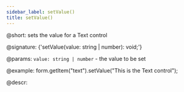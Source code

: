 ```yaml
---
sidebar_label: setValue()
title: setValue()
---          
```


@short: sets the value for a Text control

@signature: {'setValue(value: string | number): void;'}

@params:
`value: string | number` - the value to be set  

@example:
form.getItem("text").setValue("This is the Text control");

@descr:
